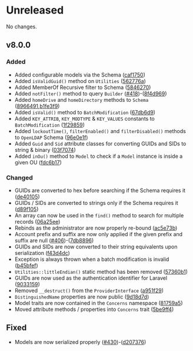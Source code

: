 # Unreleased

No changes.

## v8.0.0

### Added

- Added configurable models via the Schema ([caf1750](https://github.com/Adldap2/Adldap2/commit/caf17505f6eac609e028cc7763da468c9c59ca6a))
- Added `isValidGuid()` method on `Utilities` ([562776a](https://github.com/Adldap2/Adldap2/commit/562776a4a0a63fcb52c9d963bc52e91bbe70c9b2))
- Added MemberOf Recursive filter to Schema ([5846270](https://github.com/Adldap2/Adldap2/commit/584627088893a221ec43a785d1aa00f5a367a50d))
- Added `notFilter()` method to query `Builder` ([#418](https://github.com/Adldap2/Adldap2/issues/418))-([8f4d969](https://github.com/Adldap2/Adldap2/commit/8f4d9698afda27d99dbf0dca0c4643f367dbd7d4)) 
- Added `homeDrive` and `homeDirectory` methods to `Schema` ([8966491](https://github.com/Adldap2/Adldap2/commit/8966491507376430409d0847160450ce595323cd),[b1fe3f9](https://github.com/Adldap2/Adldap2/commit/b1fe3f9e2bbedf0fc9113d62e707808153d7b2f2))
- Added `isValid()` method to `BatchModification` ([67db6d9](https://github.com/Adldap2/Adldap2/commit/67db6d973b6b5147e4391fac4f6be024e97e2753))
- Added `KEY_ATTRIB`, `KEY_MODTYPE` & `KEY_VALUES` constants to `BatchModification` ([1f29859](https://github.com/Adldap2/Adldap2/commit/1f2985912df61d7a11e5f196ecbcc1f460383758))
- Added `lockoutTime()`, `filterEnabled()` and `filterDisabled()` methods to `OpenLDAP` Schema ([96e0e1f](https://github.com/Adldap2/Adldap2/commit/96e0e1fd8298bcfdefb002d71abf4a4fb06b83a6))
- Added `Guid` and `Sid` attribute classes for converting GUIDs and SIDs to string & binary ([03f7074](https://github.com/Adldap2/Adldap2/commit/03f7074d56af95ad69a17f2f77ee238c708a1841))
- Added `inOu()` method to `Model` to check if a `Model` instance is inside a given OU ([fdc6b17](https://github.com/Adldap2/Adldap2/commit/fdc6b177c630993cb541a72ae4f79d4cb581e459))

### Changed

- GUIDs are converted to hex before searching if the Schema requires it ([de40105](https://github.com/Adldap2/Adldap2/commit/de401055abf1d4311f087ac1bae2ed0048fcdb75))
- GUIDs / SIDs are converted to strings only if the Schema requires it ([d89f105](https://github.com/Adldap2/Adldap2/commit/d89f105f0335fd77b48f467449aa559c4e9169af))
- An array can now be used in the `find()` method to search for multiple records ([06a25ee](https://github.com/Adldap2/Adldap2/commit/06a25ee5501aebf457c42099788a8cf3293b2e39))
- Rebinds as the administrator are now properly re-bound ([ac5e73b](https://github.com/Adldap2/Adldap2/commit/ac5e73bfee16bba83a16e73523c39935f390c4a3))
- Account prefix and suffix are now only applied if the given prefix and suffix are null ([#406](https://github.com/Adldap2/Adldap2/issues/406))-([7db8896](https://github.com/Adldap2/Adldap2/commit/7db8896ea69516a258bd07f5d8cea50683bc1da5))
- GUIDs and SIDs are now converted to their string equivalents upon serialization ([f43d4dc](https://github.com/Adldap2/Adldap2/commit/f43d4dc504b06013b549144f28f1b9d791610b38))
- Exception is always thrown when a batch modification is invalid ([b45bfef](https://github.com/Adldap2/Adldap2/commit/b45bfeff4c4e3ae9b91e6499ff0c88d675923a03))
- `Utilities::littleEndian()` static method has been removed ([57360b1](https://github.com/Adldap2/Adldap2/commit/57360b10dcf57ae013a3688cb168e637b58ba587))
- GUIDs are now used as the authentication identifier for Laravel ([9033159](https://github.com/Adldap2/Adldap2/commit/90331598169de6ec5446917fefb6334fa72e4a47))
- Removed `__destruct()` from the `ProviderInterface` ([a951f29](https://github.com/Adldap2/Adldap2/commit/a951f29ceefeb47431e2147f1251f1383cdd3bc9))
- `DistinguishedName` properties are now public ([9d18d7d](https://github.com/Adldap2/Adldap2/commit/9d18d7d96ac9f6c00770572c1c2ae4fe2f49aa06))
- Model traits are now contained in the `Concerns` namespace ([81759a5](https://github.com/Adldap2/Adldap2/commit/81759a5e3b32cf5c9c4fa9658ddf84a19f0daa9e))
- Moved attribute methods / properties into `Concerns` trait ([5be9ff4](https://github.com/Adldap2/Adldap2/commit/5be9ff439cc6f3f1cdb6d85e15c94d109747b437))

## Fixed

- Models are now serialized properly ([#430](https://github.com/Adldap2/Adldap2/issues/430))-([d207376](https://github.com/Adldap2/Adldap2/commit/d207376a004a5a83af33dc7584237fd6b5c57d6a))
